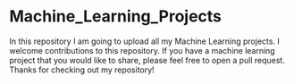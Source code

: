 # Machine_Learning_Projects
In this repository I am going to upload all my Machine Learning projects. I welcome contributions to this repository. If you have a machine learning project that you would like to share, please feel free to open a pull request. Thanks for checking out my repository!
